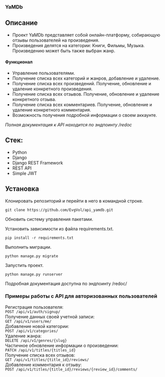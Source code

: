 ### YaMDb

## Описание

- Проект YaMDb представляет собой онлайн-платформу, собирающую отзывы пользователей на произведения.
- Произведения делятся на категории: Книги, Фильмы, Музыка. Произведению может быть также выбран жанр.

#### Функционал

- Управление пользователями.
- Получение списка всех категорий и жанров, добавление и удаление.
- Получение списка всех произведений. Получение, обновление и удаление конкретного произведения.
- Получение списка всех отзывов. Получение, обновление и удаление конкретного отзыва.  
- Получение списка всех комментариев. Получение, обновление и удаление конкретного комментария.
- Возможность получения подробной информации о своем аккаунте.

_Полная документация к API находится по эндпоинту /redoc_

## Стек:
-   Python
-   Django
-   Django REST Framework
-   REST API
-   Simple JWT

## Установка

Клонировать репозиторий и перейти в него в командной строке.
```
git clone https://github.com/EvgVol/api_yamdb.git
```

Обновить систему управления пакетами.

Установить зависимости из файла requirements.txt.
```
pip install -r requirements.txt
```

Выполнить миграции.
```
python manage.py migrate
```

Запустить проект.
```
python manage.py runserver
```

Подробная документация доступна по эндпоинту /redoc/

### Примеры работы с API для авторизованных пользователей

Регистрация пользователя:  
``` POST /api/v1/auth/signup/ ```  
Получение данных своей учетной записи:  
``` GET /api/v1/users/me/ ```  
Добавление новой категории:  
``` POST /api/v1/categories/ ```  
Удаление жанра:  
``` DELETE /api/v1/genres/{slug} ```  
Частичное обновление информации о произведении:  
``` PATCH /api/v1/titles/{titles_id} ```  
Получение списка всех отзывов:  
``` GET /api/v1/titles/{title_id}/reviews/ ```   
Добавление комментария к отзыву:  
``` POST /api/v1/titles/{title_id}/reviews/{review_id}/comments/ ```  
